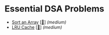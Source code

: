 Essential DSA Problems
======================

* [Sort an Array](https://leetcode.com/problems/sort-an-array/) [[🚀](https://neetcode.io/solutions/sort-an-array)] _(medium)_
* [LRU Cache](https://leetcode.com/problems/lru-cache/) [[🚀](https://neetcode.io/solutions/lru-cache)] _(medium)_
